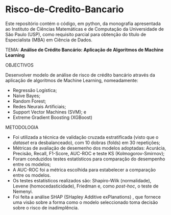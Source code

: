 # Risco-de-Credito-Bancario


Este repositório contém o código, em python,  da monografia apresentada ao Instituto de Ciências Matemáticas e de Computação da 
Universidade de São Paulo (USP), como requisito parcial para obtenção do título de Especialista (MBA) em Ciência de Dados.


TEMA: **Análise de Crédito Bancário: Aplicação de Algoritmos de Machine Learning**

OBJECTIVOS

Desenvolver modelo de análise de risco de crédito bancário através da aplicação de algoritmos de Machine Learning, nomeadamente: 
- Regressão Logística;
- Naive Bayes;
- Random Forest;
- Redes Neurais Artificiais;
- Support Vector Machines (SVM); e
- Extreme Gradient Boosting (XGBoost)

METODOLOGIA
- Foi utilizada a  técnica de validação cruzada estratificada (visto que o _dataset_ era desbalanceado), com 10 dobras (folds) em 30 repetições;
- Métricas de avaliação de desemenho dos modelos adoptadas: Acurácia, Precisão, Recall, F1-Score, AUC-ROC e teste KS (Kolmogorov-Smirnov);
- Foram conduzidos testes estatísticos para comparação do desempenho entre os modelos;
- A AUC-ROC foi a métrica escolhida para estabelecer a comparação entre os modelos.
- Os testes estatísticos realizados são: Shapiro-Wilk (normalidade), Levene (homocedasticidade), Friedman e, como _post-hoc_, o teste de Nemenyi.
- Foi feita a análise SHAP (SHapley Additive exPlanations) , que fornece uma visão sobre a forma como o modelo seleccionado toma decisão sobre o risco de inadimplência.

